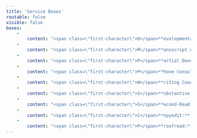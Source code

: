 ```yaml
---
title: 'Service Boxes'
routable: false
visible: false
boxes:
    -
        content: "<span class=\"first-character\">D</span>**evelopmental Edit:** A developmental edit will help you refine your writing by working on story structure, pacing, character development, voice, clarity, and plot. It looks at the big picture as well as writing technique. You will receive a 5- to 8-page analysis breaking down strengths and weaknesses in your manuscript as well as comprehensive margin notes within your pages.\n\n**Cost:** Starts at 1.7 cents a word\n\n<a class=\"button quick-contact\" href=\"#\" data-featherlight=\"#contact-form\" data-select=\"developmental\">This is what I want!</a>\n"
    -
        content: "<span class=\"first-character\">M</span>**anuscript Assessment:** An assessment is an in-depth analysis discussing big-picture edits. It will look at story arc, consistency, character development, pacing, voice, plot, and more. It takes a broad view of developmental challenges without the page by page analysis. You will receive a 5- to 8-page letter. Please be aware: this does not include any margin notes.\n\n**Cost:** 0.7 cents a word, $350 minimum\n\n<a class=\"button quick-contact\" href=\"#\" data-featherlight=\"#contact-form\" data-select=\"assessment\">This is what I want!</a>\n"
    -
        content: "<span class=\"first-character\">P</span>**artial Developmental Edit Package:** Can’t decide between a full developmental edit and an assessment? This package gives you the best of both worlds. You get an in-depth critique on the full manuscript as well as margin notes for a portion. You can tackle the larger issues while getting margin notes that can then be applied elsewhere. It is up to you how many pages receive margin notes, but we recommend the first 50.\n\n**Cost:** Starts at 0.7 cents a word for the full manuscript, plus 1 cent a word for the pages receiving margin notes.\n\n<a class=\"button quick-contact\" href=\"#\" data-featherlight=\"#contact-form\" data-select=\"partial\">This is what I want!</a>\n"
    -
        content: "<span class=\"first-character\">P</span>**hone Consultation:** Do you need advice on your writing but aren’t ready for an edit? Phone consultations allow you to get the advice of an editor on various manuscript challenges. Topics can run the gamut from plot brainstorming to characterization to publishing next steps.\n\n**Cost:** $50 per half-hour\n\n<a class=\"button quick-contact\" href=\"#\" data-featherlight=\"#contact-form\" data-select=\"consultation\">This is what I want!</a>\n"
    -
        content: "<span class=\"first-character\">W</span>**riting Coach:** Are you having trouble finishing your manuscript? Do you keep getting stuck or are you worried that you are going in the wrong direction? The coach will encourage your writing and give you advice as you write. This services is highly customizable, but results in discussions of your book as well as edits of pages.\n\n**Cost:** Starts at $200 a month.\n\n<a class=\"button quick-contact\" href=\"#\" data-featherlight=\"#contact-form\" data-select=\"coaching\">This is what I want!</a>\n"
    -
        content: "<span class=\"first-character\">S</span>**ubstantive Edit:** A substantive/line edit delivers sentence-level feedback. After you’ve had a developmental edit, it is time to look at your sentences for readability, clarity, cadence, and consistency. This edit will give you comprehensive in-line edits that point to problems within the manuscript and helps improve your writing at a sentence level.\n\n**Cost:** Starts at 2.5 cents a word\n\n<a class=\"button quick-contact\" href=\"#\" data-featherlight=\"#contact-form\" data-select=\"substantive\">This is what I want!</a>\n"
    -
        content: "<span class=\"first-character\">S</span>**econd-Read Review:** After you have made changes from a developmental edit or manuscript assessment, you can have us review your changes. When you make substantial edits it can be hard to tell if the edits were an improvement, if they need to go further, or if they didn’t work at all. This results in 1-2 page critique of your edited manuscript.\n\n**Cost:** 0.4 cents a word, $175 minimum.\n\n<a class=\"button quick-contact\" href=\"#\" data-featherlight=\"#contact-form\" data-select=\"second\">This is what I want!</a>\n"
    -
        content: "<span class=\"first-character\">C</span>**opyedit:** After you’ve polished your book via developmental edits and revision, it’s time for a copyedit. We will comb through your novel and edit for grammar, punctuation, and consistency of style. Minor changes in wording or light rewrites may also be made for clarity.\n\n**Cost:** Starts at 1 cent per word\n\n<a class=\"button quick-contact\" href=\"#\" data-featherlight=\"#contact-form\" data-select=\"copy\">This is what I want!</a>\n"
    -
        content: "<span class=\"first-character\">P</span>**roofread:** Once your manuscript has been professionally edited and copyedited, you're ready for proofreading. During this final stage of revisions, we will make sure your work is reader-ready by correcting typos, misused words, and other embarrassing errors.\n\n**Cost:** Starts at 0.75 cents a word\n\n<a class=\"button quick-contact\" href=\"#\" data-featherlight=\"#contact-form\" data-select=\"proofread\">This is what I want!</a>\n"
---
```


